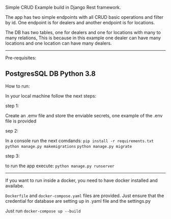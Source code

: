 Simple CRUD Example build in Django Rest framework.


The app has two simple endpoints with all CRUD basic operations and filter by id. One endpoint is for dealers and 
another endpoint is for locations.

The DB has two tables, one for dealers and one for locations with many to many relations, This is because in this 
example one dealer can have many locations and one location can have many dealers.

-----------------

Pre-requisites:

PostgresSQL DB
Python 3.8
 -----------
How to run:

In your local machine follow the next steps:

step 1:

Create an .emv file and store the enviable secrets, one example of the .env file is provided

sep 2:

In a console run the next comdands: 
`pip install -r requirements.txt`
`python manage.py makemigrations`
`python manage.py migrate`

step 3:

to run the app execute: `python manage.py runserver`

-----------------

If you want to run inside a docker, you need to have docker installed and availabe.

`Dockerfile` and `docker-compose.yaml` files are provided. Just ensure that the credential for database are setting up
in .yaml file and the settings.py

Just run `docker-compose up --build`

